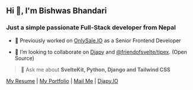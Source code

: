 ## Hi 👋, I'm Bishwas Bhandari
### Just a simple passionate Full-Stack developer from Nepal

- 🔭 Previously worked on [OnlySale.IO](https://onlysales.io/) as a Senior Frontend Developer

- 👯 I’m looking to collaborate on [Djapy](https://github.com/Bishwas-py/djapy) and [@friendofsvelte/tipex](https://github.com/friendofsvelte/tipex). (Open Source)

> 💬 Ask me about **SvelteKit, Python, Django and Tailwind CSS**


[My Resume](Bishwas-Bhandari-Resume.pdf) | [My Portfolio](https://bishwas.net/) | [Mail Me](mailto:yo@bishwas.net) | [Djapy.IO](https://djapy.io/)
